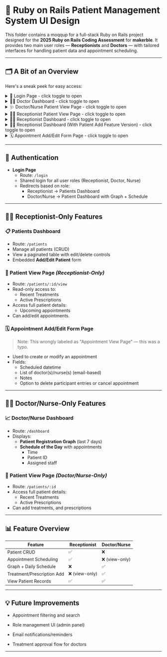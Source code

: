 # 🏥 Ruby on Rails Patient Management System UI Design 

This folder contains a moqqup for a full-stack Ruby on Rails project designed for the **2025 Ruby on Rails Coding Assessment** for **makerble**. It provides two main user roles — **Receptionists** and **Doctors** — with tailored interfaces for handling patient data and appointment scheduling.

---

## 🗂️ A Bit of an Overview

Here's a sneak peek for easy access:

<details>
  <summary>🔐 Login Page - click toggle to open</summary>

  ![Login Page](./Login_Page.png)

</details>

<details>
  <summary>👨‍⚕️ Doctor Dashboard - click toggle to open</summary>

  ![Doctor Dashboard](./Doctor_dashboard_page.png)

</details>

<details>
  <summary>🩺 Doctor/Nurse Patient View Page - click toggle to open</summary>

  ![Doctor/Nurse Patient View](./Patient_View_page_1.png)

</details>

<details>
  <summary>👩‍💼 Receptionist Patient View Page - click toggle to open</summary>

  ![Receptionist Patient View](./Patient_View_page.png)

</details>

<details>
  <summary>👩‍💼 Receptionist Dashboard - click toggle to open</summary>

  ![Receptionist Dashboard](./Patients_dashboard_page.png)

</details>

<details>
  <summary>👩‍💼 Receptionist Dashboard (With Patient Add Feature Version) - click toggle to open</summary>

  ![Receptionist Dashboard (With Patient Add Feature Version)](./Patients_dashboard_page_1.png)

</details>

<details>
  <summary>🗓️ Appointment Add/Edit Form Page - click toggle to open</summary>

  ![Appointment Add/Edit Form Page](./Appointment_View_page.png)

</details>

---

## 🔐 Authentication

- **Login Page**
  - Route: `/login`
  - Shared login for all user roles (Receptionist, Doctor, Nurse)
  - Redirects based on role:
    - Receptionist → Patients Dashboard
    - Doctor/Nurse → Patient Dashboard with Graph + Schedule

---

## 👩‍💼 Receptionist-Only Features

### 📋 Patients Dashboard
- Route: `/patients`
- Manage all patients (CRUD)
- View a paginated table with edit/delete controls
- Embedded **Add/Edit Patient** form

### 🧾 Patient View Page *(Receptionist-Only)*
- Route: `/patients/:id/view`
- Read-only access to:
  - Recent Treatments
  - Active Prescriptions
- Access full patient details:
    - Upcoming appointments
- Can add/edit appointments.

### 🗓️ Appointment Add/Edit Form Page
> Note: This wrongly labeled as "Appointment View Page" — this was a typo.

- Used to create or modify an appointment
- Fields:
  - Scheduled datetime
  - List of doctor(s)/nurse(s) (email-based)
  - Notes
  - Option to delete participant entries or cancel appointment

---

## 👨‍⚕️ Doctor/Nurse-Only Features

### 📈 Doctor/Nurse Dashboard
- Route: `/dashboard`
- Displays:
  - **Patient Registration Graph** (last 7 days)
  - **Schedule of the Day** with appointments
    - Time
    - Patient ID
    - Assigned staff

### 📂 Patient View Page *(Doctor/Nurse-Only)*
- Route: `/patients/:id`
- Access full patient details:
  - Recent Treatments
  - Active Prescriptions
- Can add treatments, and prescriptions

---

## 📊 Feature Overview

| Feature                    | Receptionist | Doctor/Nurse |
|---------------------------|--------------|--------------|
| Patient CRUD              | ✅            | ❌            |
| Appointment Scheduling    | ✅            | ❌ (view-only)|
| Graph + Daily Schedule    | ❌            | ✅            |
| Treatment/Prescription Add| ❌ (view-only)| ✅            |
| View Patient Records      | ✅            | ✅            |

---

## 💡 Future Improvements
- Appointment filtering and search

- Role management UI (admin panel)

- Email notifications/reminders

- Treatment approval flow for doctors

---
